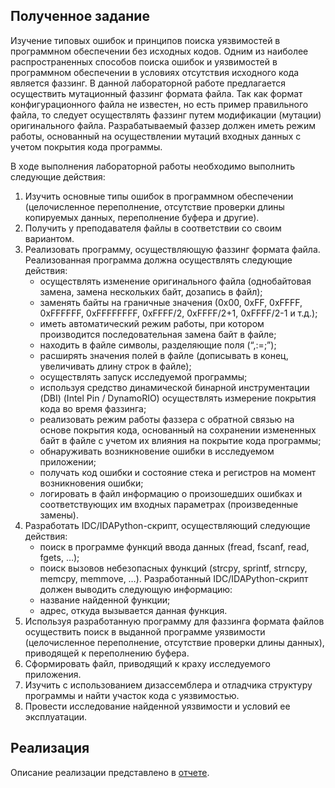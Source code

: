 ## Полученное задание

Изучение типовых ошибок и принципов поиска уязвимостей в программном обеспечении без исходных кодов. Одним из наиболее распространенных способов поиска ошибок и уязвимостей в программном обеспечении в условиях отсутствия исходного кода является фаззинг. В данной лабораторной работе предлагается осуществить мутационный фаззинг формата файла. Так как формат конфигурационного файла не известен, но есть пример правильного файла, то следует осуществлять фаззинг путем модификации (мутации) оригинального файла. Разрабатываемый фаззер должен иметь режим работы, основанный на осуществлении мутаций входных данных с учетом покрытия кода программы.

В ходе выполнения лабораторной работы необходимо выполнить следующие действия:
1.  Изучить основные типы ошибок в программном обеспечении (целочисленное переполнение, отсутствие проверки длины копируемых данных, переполнение буфера и другие).
2.  Получить у преподавателя файлы в соответствии со своим вариантом.
3.  Реализовать программу, осуществляющую фаззинг формата файла. Реализованная программа должна осуществлять следующие действия:
    * осуществлять изменение оригинального файла (однобайтовая замена, замена нескольких байт, дозапись в файл);
    * заменять байты на граничные значения (0x00, 0xFF, 0xFFFF, 0xFFFFFF, 0xFFFFFFFF, 0xFFFF/2, 0xFFFF/2+1, 0xFFFF/2-1 и т.д.);
    * иметь автоматический режим работы, при котором производится последовательная замена байт в файле;
    * находить в файле символы, разделяющие поля (“,:=;”);
    * расширять значения полей в файле (дописывать в конец, увеличивать длину строк в файле);
    * осуществлять запуск исследуемой программы;
    * используя средство динамической бинарной инструментации (DBI) (Intel Pin / DynamoRIO) осуществлять измерение покрытия кода во время фаззинга;
    * реализовать режим работы фаззера с обратной связью на основе покрытия кода, основанный на сохранении измененных байт в файле с учетом их влияния на покрытие кода программы;
    * обнаруживать возникновение ошибки в исследуемом приложении;
    * получать код ошибки и состояние стека и регистров на момент возникновения ошибки;
    * логировать в файл информацию о произошедших ошибках и соответствующих им входных параметрах (произведенные замены).
4.  Разработать IDC/IDAPython-скрипт, осуществляющий следующие действия:
    * поиск в программе функций ввода данных (fread, fscanf, read, fgets, …);
    * поиск вызовов небезопасных функций (strcpy, sprintf, strncpy, memcpy, memmove, …).
    Разработанный IDC/IDAPython-скрипт должен выводить следующую информацию:
    * название найденной функции;
    * адрес, откуда вызывается данная функция.
5.  Используя разработанную программу для фаззинга формата файлов осуществить поиск в выданной программе уязвимости (целочисленное переполнение, отсутствие проверки длины данных), приводящей к переполнению буфера.
6.  Сформировать файл, приводящий к краху исследуемого приложения.
7.  Изучить с использованием дизассемблера и отладчика структуру программы и найти участок кода с уязвимостью.
8.  Провести исследование найденной уязвимости и условий ее эксплуатации.

## Реализация

Описание реализации представлено в [отчете](отчет.pdf).
